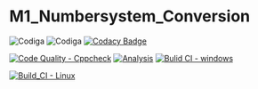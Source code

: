 # M1_Numbersystem_Conversion

![Codiga](https://api.codiga.io/project/32260/score/svg)
![Codiga](https://api.codiga.io/project/32260/status/svg)
[![Codacy Badge](https://app.codacy.com/project/badge/Grade/dafd73f66c084b20a2edc2361b4a2a00)](https://www.codacy.com/gh/Bhanuprasnth/M1_Numbersystem_Conversion/dashboard?utm_source=github.com&amp;utm_medium=referral&amp;utm_content=Bhanuprasnth/M1_Numbersystem_Conversion&amp;utm_campaign=Badge_Grade)


[![Code Quality - Cppcheck](https://github.com/Bhanuprasnth/M1_Numbersystem_Conversion/actions/workflows/c-cpp.yml/badge.svg)](https://github.com/Bhanuprasnth/M1_Numbersystem_Conversion/actions/workflows/c-cpp.yml)
[![Analysis](https://github.com/Bhanuprasnth/M1_Numbersystem_Conversion/actions/workflows/analysis.yml/badge.svg)](https://github.com/Bhanuprasnth/M1_Numbersystem_Conversion/actions/workflows/analysis.yml)
[![Bulid CI - windows](https://github.com/Bhanuprasnth/M1_Numbersystem_Conversion/actions/workflows/windows.yml/badge.svg)](https://github.com/Bhanuprasnth/M1_Numbersystem_Conversion/actions/workflows/windows.yml)


[![Build_CI - Linux](https://github.com/Bhanuprasnth/M1_Numbersystem_Conversion/actions/workflows/linux.yml/badge.svg)](https://github.com/Bhanuprasnth/M1_Numbersystem_Conversion/actions/workflows/linux.yml)
